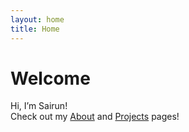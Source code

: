 ```yaml
---
layout: home
title: Home
---
```


# Welcome 

Hi, I’m Sairun!  
Check out my [About](about.md) and [Projects](projects.md) pages!
